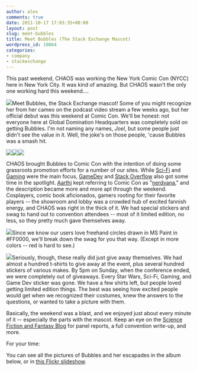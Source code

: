 ```yaml
---
author: alex
comments: true
date: 2011-10-17 17:03:35+00:00
layout: post
slug: meet-bubbles
title: Meet Bubbles (The Stack Exchange Mascot)
wordpress_id: 10064
categories:
- company
- stackexchange
---
```


This past weekend, CHAOS was working the New York Comic Con (NYCC) here in New York City. It was kind of amazing. But CHAOS wasn't the only one working hard this weekend....

[![](http://i.stack.imgur.com/qnnjw.jpg)](http://i.stack.imgur.com/qnnjw.jpg)Meet Bubbles, the Stack Exchange mascot! Some of you might recognize her from her cameo on the podcast video stream a few weeks ago, but her official debut was this weekend at Comic Con. We'll be honest: not everyone here at Global Domination Headquarters was completely sold on getting Bubbles. I'm not naming any names, _Joel_, but some people just didn't see the value in it. Well, the joke's on those people, 'cause Bubbles was a smash hit.

[![](http://farm7.static.flickr.com/6037/6253547867_8f0aa50cba_b.jpg)](http://farm7.static.flickr.com/6037/6253547867_8f0aa50cba_b.jpg)[![](http://farm7.static.flickr.com/6105/6254066398_0f15ea2a77_b.jpg)](http://farm7.static.flickr.com/6105/6254066398_0f15ea2a77_b.jpg)[![](http://farm7.static.flickr.com/6174/6254070222_9a425cecf7_b.jpg)](http://farm7.static.flickr.com/6174/6254070222_9a425cecf7_b.jpg) 

CHAOS brought Bubbles to Comic Con with the intention of doing some grassroots promotion efforts for a number of our sites. While [Sci-Fi](http://scifi.stackexchange.com) and [Gaming](http://gaming.stackexchange.com) were the main focus, [GameDev](http://gamedev.stackexchange.com) and [Stack Overflow](http://www.stackoverflow.com) also got some time in the spotlight. [Aarthi](http://stackexchange.com/users/453252) kept referring to Comic Con as "[nerdvana](http://www.urbandictionary.com/define.php?term=nerdvana)," and the description became more and more apt through the weekend. Cosplayers, comic book aficionados, gamers rooting for their favorite players -- the showroom and lobby was a crowded hub of excited fannish energy, and CHAOS was right in the thick of it. We had special stickers and swag to hand out to convention attendees -- most of it limited edition, no less, so they pretty much gave themselves away.

[![](http://i.imgur.com/E3l9B.jpg)](http://i.imgur.com/E3l9B.jpg)Since we know our users love freehand circles drawn in MS Paint in #FF0000, we'll break down the swag for you that way. (Except in more colors -- red is hard to see.)

![](http://i.imgur.com/PUQ5I.png)Seriously, though, these really did just give away themselves. We had almost a hundred t-shirts to give away at the event, plus several hundred stickers of various makes. By 5pm on Sunday, when the conference ended, we were completely out of giveaways. Every Star Wars, Sci-Fi, Gaming, and Game Dev sticker was gone. We have a few shirts left, but people loved getting limited edition things. The best was seeing how excited people would get when we recognized their costumes, knew the answers to the questions, or wanted to take a picture with them.

Basically, the weekend was a blast, and we enjoyed just about every minute of it -- especially the parts with the mascot. Keep an eye on the [Science Fiction and Fantasy Blog](http://scifi.blogoverflow.com/) for panel reports, a full convention write-up, and more.

For your time:



You can see all the pictures of Bubbles and her escapades in the album below, or in [this Flickr slideshow](http://www.flickr.com/photos/68760181@N02/sets/72157627914818144/show/).


